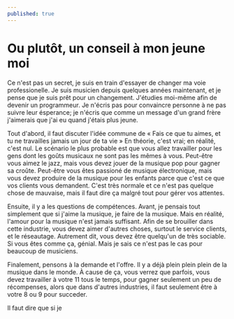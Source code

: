 ```yaml
---
published: true
---
```

# Ou plutôt, un conseil à mon jeune moi 

Ce n'est pas un secret, je suis en train d'essayer de changer ma voie professionelle. Je suis musicien depuis quelques années maintenant, et je pense que je suis prêt pour un changement. J'étudies moi-même afin de devenir un programmeur. Je n'écris pas pour convaincre personne à ne pas suivre leur ésperance; je n'écris que comme un message d'un grand frère j'aimerais que j'ai eu quand j'étais plus jeune. 

Tout d'abord, il faut discuter l'idée commune de « Fais ce que tu aimes, et tu ne travailles jamais un jour de ta vie » 
En théorie, c'est vrai; en réalité, c'est nul. Le scénario le plus probable est que vous allez travailler pour les gens dont les goûts musicaux ne sont pas les mêmes à vous. Peut-être vous aimez le jazz, mais vous devez jouer de la musique pop pour gagner sa croûte. Peut-être vous êtes passioné de musique électronique, mais vous devez produire de la musique pour les enfants parce que c'est ce que vos clients vous demandent. C'est très normale et ce n'est pas quelque chose de mauvaise, mais il faut dire ça malgré tout pour gérer vos attentes. 

Ensuite, il y a les questions de compétences. Avant, je pensais tout simplement que si j'aime la musique, je faire de la musique. Mais en réalité, l'amour pour la musique n'est jamais suffisant. Afin de se brouiller dans cette industrie, vous devez aimer d'autres choses, surtout le service clients, et le réseautage. Autrement dit, vous devez être quelqu'un de très sociable. Si vous êtes comme ça, génial. Mais je sais ce n'est pas le cas pour beaucoup de musiciens.

Finalement, pensons à la demande et l'offre. Il y a déjà plein plein plein de la musique dans le monde. À cause de ça, vous verrez que parfois, vous devez travailler à votre 11 tous le temps, pour gagner seulement un peu de récompenses, alors que dans d'autres industries, il faut seulement être à votre 8 ou 9 pour succeder. 

Il faut dire que si je
